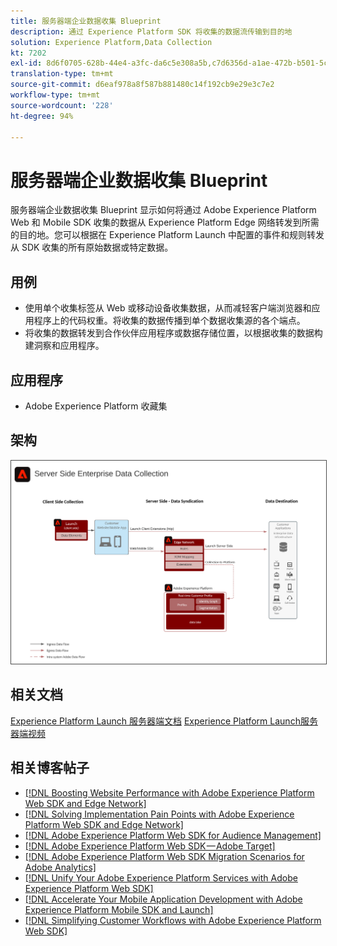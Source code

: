 ```yaml
---
title: 服务器端企业数据收集 Blueprint
description: 通过 Experience Platform SDK 将收集的数据流传输到目的地
solution: Experience Platform,Data Collection
kt: 7202
exl-id: 8d6f0705-628b-44e4-a3fc-da6c5e308a5b,c7d6356d-a1ae-472b-b501-5c736e990252
translation-type: tm+mt
source-git-commit: d6eaf978a8f587b881480c14f192cb9e29e3c7e2
workflow-type: tm+mt
source-wordcount: '228'
ht-degree: 94%

---
```


# 服务器端企业数据收集 Blueprint

服务器端企业数据收集 Blueprint 显示如何将通过 Adobe Experience Platform Web 和 Mobile SDK 收集的数据从 Experience Platform Edge 网络转发到所需的目的地。您可以根据在 Experience Platform Launch 中配置的事件和规则转发从 SDK 收集的所有原始数据或特定数据。

## 用例

* 使用单个收集标签从 Web 或移动设备收集数据，从而减轻客户端浏览器和应用程序上的代码权重。将收集的数据传播到单个数据收集源的各个端点。
* 将收集的数据转发到合作伙伴应用程序或数据存储位置，以根据收集的数据构建洞察和应用程序。

## 应用程序

* Adobe Experience Platform 收藏集

## 架构

<img src="assets/enterprise_collection.svg" alt="企业数据收集的参考架构" style="border:1px solid #4a4a4a" />

## 相关文档

[Experience Platform Launch 服务器端文档](https://experienceleague.adobe.com/docs/launch/using/server-side-info/server-side-overview.html?lang=zh-Hans#server-side-info) 
[Experience Platform Launch服务器端视频](https://experienceleague.adobe.com/docs/launch-learn/tutorials/server-side/overview.html)

## 相关博客帖子

* [[!DNL Boosting Website Performance with Adobe Experience Platform Web SDK and Edge Network]](https://medium.com/adobetech/boosting-website-performance-with-adobe-experience-platform-web-sdk-and-edge-network-329fcf70fdf9)
* [[!DNL Solving Implementation Pain Points with Adobe Experience Platform Web SDK and Edge Network]](https://medium.com/adobetech/solving-implementation-pain-points-with-adobe-experience-platform-web-sdk-and-edge-network-880b635e6819)
* [[!DNL Adobe Experience Platform Web SDK for Audience Management]](https://medium.com/adobetech/adobe-experience-platform-web-sdk-for-audience-management-751fa6d063bc)
* [[!DNL Adobe Experience Platform Web SDK — Adobe Target]](https://medium.com/adobetech/adobe-experience-platform-web-sdk-adobe-target-9b9f621d271)
* [[!DNL Adobe Experience Platform Web SDK Migration Scenarios for Adobe Analytics]](https://medium.com/adobetech/adobe-experience-platform-web-sdk-migration-scenarios-for-adobe-analytics-91c255ec82b0)
* [[!DNL Unify Your Adobe Experience Platform Services with Adobe Experience Platform Web SDK]](https://medium.com/adobetech/unify-your-adobe-experience-platform-services-with-adobe-experience-platform-web-sdk-75cf6851a9fc)
* [[!DNL Accelerate Your Mobile Application Development with Adobe Experience Platform Mobile SDK and Launch]](https://medium.com/adobetech/accelerate-your-mobile-application-development-with-adobe-experience-platform-mobile-sdk-and-launch-ed023536d611)
* [[!DNL Simplifying Customer Workflows with Adobe Experience Platform Web SDK]](https://medium.com/adobetech/simplifying-customer-workflows-with-adobe-experience-platform-web-sdk-4e54fe134f4a)
